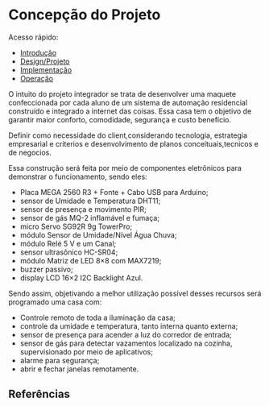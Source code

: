 # Concepção do Projeto

Acesso rápido:
  - [Introdução](./README.md)
  - [Design/Projeto](./design.md)
  - [Implementação](./implementacao.md)
  - [Operação](./operacao.md)

O intuito do projeto integrador se trata de desenvolver uma maquete confeccionada por cada aluno de um sistema de automação residencial construído e integrado a internet das coisas. Essa casa tem o objetivo de garantir maior conforto, comodidade, segurança e custo benefício. 

Definir como necessidade do client,considerando tecnologia, estrategia empresarial e criterios e desenvolvimento de planos conceituais,tecnicos e  de negocios. 

Essa construção será feita por meio de componentes eletrônicos para demonstrar o funcionamento, sendo eles:  

* Placa MEGA 2560 R3 + Fonte + Cabo USB para Arduino;
*	sensor de Umidade e Temperatura DHT11;
*	sensor de presença e movimento PIR;
*	sensor de gás MQ-2 inflamável e fumaça;
* micro Servo SG92R 9g TowerPro;
*	módulo Sensor de Umidade/Nível Água Chuva;
*	módulo Relé 5 V e um Canal;
*	sensor ultrasônico HC-SR04;
*	módulo Matriz de LED 8×8 com MAX7219;
*	buzzer passivo;
*	display LCD 16×2 I2C Backlight Azul.

Sendo assim,  objetivando a melhor utilização possível desses recursos será programado uma casa com:

* Controle remoto de toda a iluminação da casa;
*  controle da umidade e temperatura, tanto interna quanto externa;
*  sensor de presença para acender a luz do corredor de entrada;
*  sensor de gás para detectar vazamentos localizado na cozinha, supervisionado por meio de aplicativos;
*  alarme para segurança;
*  abrir e fechar janelas remotamente.

## Referências
